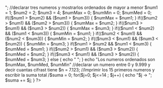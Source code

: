 <?php
//declarar un entero n, calcular la suma de los n primeros numeros impares
$numero = 10;
$suma =0;
for($i = 0; $i <= $numero; $i++)
{
    if($i%2 != 0)
    {
        $suma += $i;
    }
}
echo "El resultado es $suma";
echo "<br><br>";
//declarar tres numeros y mostrarlos ordenados de mayor a menor
$num1 = 1;
$num2 = 2;
$num3 = 4;
$numMax = 0;
$numMin = 0;
$numMed = 0;
if(($num1 > $num2) && ($num1 > $num3))
{
    $numMax = $num1;
}
if(($num2 > $num1) && ($num2 > $num3))
{
    $numMax = $num2;
}
if(($num3 > $num1) && ($num3 > $num2))
{
    $numMax = $num3;
}
if(($num1 < $num2) && ($num1 < $num3))
{
    $numMin = $num1;
}
if(($num2 < $num1) && ($num2 < $num3))
{
    $numMin = $num2;
}
if(($num3 < $num1) && ($num3 < $num2))
{
    $numMin = $num3;
}

if($num1 > $num2 && $num1 < $num3)
{
    $numMed = $num1;
}
if(($num2 > $num1) && ($num3 > $num2))
{
    $numMed = $num2;
}
if(($num3 < $num1) && ($num3 > $num2))
{
    $numMed = $num3;
}
else
{
    echo " ";
}
echo "Los numeros ordenados son $numMax, $numMed, $numMin"
//declarar un numero entre 0 y 9.999 y decir cuantas cifrast tiene
$n = 7.123;
//Imprimir los 15 primeros numeros y escribir la suma total
/$suma = 0;
for($j=0; $j<=14 ; $j++)
{
    echo "$j -> ";
    $suma += $j;
} 
?>
